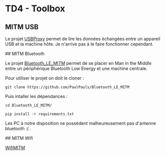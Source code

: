 # TD4 - Toolbox

## MITM USB

Le projet [USBProxy](https://github.com/BenGardiner/USBProxy) permet de lire les données échangées entre un appareil USB et la machine hôte. Je n'arrive pas à le faire fonctionner cependant.

## MITM Bluetooth

Le projet [Bluetooth_LE_MITM](https://github.com/PaulPauls/Bluetooth_LE_MITM) permet de se placer en Man in the Middle entre un périphérique Bluetooth Low Energy et une machine centrale.

Pour utiliser le projet on doit le cloner :

`git clone https://github.com/PaulPauls/Bluetooth_LE_MITM`

Puis intaller les dépendances :

`cd Bluetooth_LE_MITM/`

`pip install -r requirements.txt`

Les PC à notre disposition ne possèdent malheureusement pas d'antenne bluetooth :( .

## MITM Wifi

[WifiMITM](https://github.com/mvondracek/wifimitm)